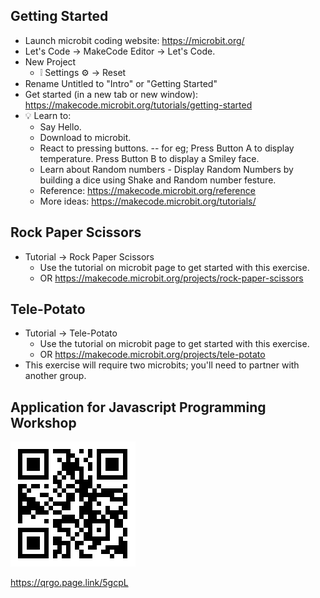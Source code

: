 ## Getting Started

* Launch microbit coding website: https://microbit.org/
* Let's Code -> MakeCode Editor -> Let's Code.
* New Project
  * :grey_exclamation: Settings :gear: -> Reset  
* Rename Untitled to "Intro" or "Getting Started"
* Get started (in a new tab or new window): https://makecode.microbit.org/tutorials/getting-started
* :bulb: Learn to:
  * Say Hello.
  * Download to microbit.
  * React to pressing buttons. -- for eg; Press Button A to display temperature. Press Button B to display a Smiley face. 
  * Learn about Random numbers - Display Random Numbers by building a dice using Shake and Random number festure.
  * Reference:  https://makecode.microbit.org/reference 
  * More ideas: https://makecode.microbit.org/tutorials/

## Rock Paper Scissors

* Tutorial -> Rock Paper Scissors
  * Use the tutorial on microbit page to get started with this exercise. 
  * OR https://makecode.microbit.org/projects/rock-paper-scissors

## Tele-Potato

* Tutorial -> Tele-Potato
  * Use the tutorial on microbit page to get started with this exercise. 
  * OR https://makecode.microbit.org/projects/tele-potato
* This exercise will require two microbits; you'll need to partner with another group.

## Application for Javascript Programming Workshop

![qrcode](DELIA_workshop_application.png)

https://qrgo.page.link/5gcpL

